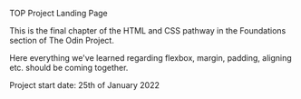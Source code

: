 TOP Project Landing Page

This is the final chapter of the HTML and CSS pathway in the Foundations section of The Odin Project.

Here everything we've learned regarding flexbox, margin, padding, aligning etc. should be coming together.

Project start date: 25th of January 2022